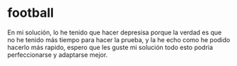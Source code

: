 # football

En mi solución, lo he tenido que hacer depresisa porque la verdad es que no he tenido más tiempo para hacer la prueba, y la he echo como he podido hacerlo más rapido, espero que les guste mi solución todo esto podria perfeccionarse y adaptarse mejor.
